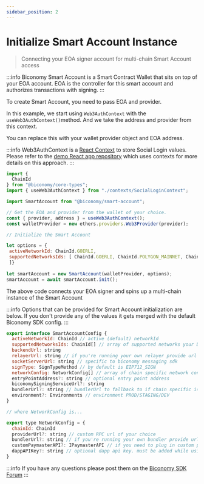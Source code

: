 ```yaml
---
sidebar_position: 2
---
```


# Initialize Smart Account Instance

> Connecting your EOA signer account for multi-chain Smart Account access

:::info
Biconomy Smart Account is a Smart Contract Wallet that sits on top of your EOA account. EOA is the controller for this smart account and authorizes transactions with signing.
:::

To create Smart Account, you need to pass EOA and provider.

In this example, we start using `Web3AuthContext` with the `useWeb3AuthContext()`method. And we take the address and provider from this context.

You can replace this with your wallet provider object and EOA address.

:::info
Web3AuthContext is a [React Context](https://www.freecodecamp.org/news/react-context-for-beginners/) to store Social Login values.
Please refer to the [demo React app repository](https://github.com/bcnmy/sdk-examples/tree/master/react-biconomy-web3Auth) which uses contexts for more details on this approach.
:::

```js
import {
  ChainId
} from "@biconomy/core-types";
import { useWeb3AuthContext } from "./contexts/SocialLoginContext";

import SmartAccount from "@biconomy/smart-account";

// Get the EOA and provider from the wallet of your choice.
const { provider, address } = useWeb3AuthContext();
const walletProvider = new ethers.providers.Web3Provider(provider);

// Initialize the Smart Account

let options = {
 activeNetworkId: ChainId.GOERLI,
 supportedNetworksIds: [ ChainId.GOERLI, ChainId.POLYGON_MAINNET, ChainId.POLYGON_MUMBAI
 ]}
  
let smartAccount = new SmartAccount(walletProvider, options);
smartAccount = await smartAccount.init();
```

The above code connects your EOA signer and spins up a multi-chain instance of the Smart Account

:::info
Options that can be provided for Smart Account initialization are below. If you don't provide any of the values it gets merged with the default Biconomy SDK config.
:::

```js
export interface SmartAccountConfig {
  activeNetworkId: ChainId // active (default) networkId 
  supportedNetworksIds: ChainId[] // array of supported networks your Dapp is on
  backendUrl: string 
  relayerUrl: string // if you're running your own relayer provide url here
  socketServerUrl: string // specific to biconomy messaging sdk
  signType: SignTypeMethod // by default is EIP712_SIGN
  networkConfig: NetworkConfig[] // array of chain specific network config
  entryPointAddress?: string // optional entry point address
  biconomySigningServiceUrl?: string 
  bundlerUrl?: string // bundlerUrl to fallback to if chain specific is not provided
  environment?: Environments // environment PROD/STAGING/DEV
}

// where NetworkConfig is...

export type NetworkConfig = {
  chainId: ChainId
  providerUrl?: string // custom RPC url of your choice
  bundlerUrl?: string // if you're running your own bundler provide url here
  customPaymasterAPI?: IPaymasterAPI // if you need to plug in custom paymaster
  dappAPIKey?: string // optional dapp api key. must be added while using Biconomy paymaster dashboard 
}
```

:::info
If you have any questions please post them on the [Biconomy SDK Forum](https://forum.biconomy.io/)
:::
